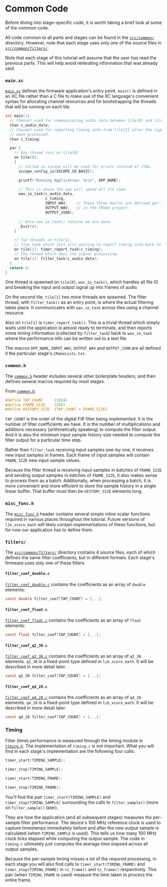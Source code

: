 
# Common Code

Before diving into stage-specific code, it is worth taking a brief look at some
of the common code.

All code common to all parts and stages can be found in the
[`src/common/`](TODO) directory. However, note that each stage uses only _one_
of the source files in [`src/common/filters/`](TODO).

Note that each stage of this tutorial will assume that the user has read the
previous parts. This will help avoid reiterating information that was already
said.

### `main.xc`

[`main.xc`](TODO) defines the firmware application's entry point. `main()` is
defined in an XC file rather than a C file to make use of the XC language's
convenient syntax for allocating channel resources and for bootstrapping the
threads that will be running on each tile.

```c
int main(){
  // Channel used for communicating audio data between tile[0] and tile[1].
  chan c_audio_data;
  // Channel used for reporting timing info from tile[1] after the signal has
  // been processed.
  chan c_timing;

  par {
    // One thread runs on tile[0]
    on tile[0]: 
    {
      // Called so xscope will be used for prints instead of JTAG.
      xscope_config_io(XSCOPE_IO_BASIC);

      printf("Running Application: %s\n", APP_NAME);

      // This is where the app will spend all its time.
      wav_io_task(c_audio_data, 
                  c_timing, 
                  INPUT_WAV,    // These three macros are defined per-target
                  OUTPUT_WAV,   // in the CMake project.
                  OUTPUT_JSON);
      
      // Once wav_io_task() returns we are done.
      _Exit(0);
    }

    // Two threads on tile[1].
    // tiny task which just sits waiting to report timing info back to tile[0]
    on tile[1]: timer_report_task(c_timing);
    // The thread which does the signal processing.
    on tile[1]: filter_task(c_audio_data);
  }
  return 0;
}
```

One thread is spawned on `tile[0]`, `wav_io_task()`, which handles all file IO
and breaking the input and output signal up into frames of audio.

On the second tile, `tile[1]` two more threads are spawned. The filter thread,
with `filter_task()` as an entry point, is where the actual filtering takes
place. It communicates with `wav_io_task` across tiles using a channel resource.

Also on `tile[1]` is `timer_report_task()`. This is a trivial thread which
simply waits until the application is almost ready to terminate, and then
reports some timing information (collected by `filter_task`) back to
`wav_io_task` where the performance info can be written out to a text file.

The macros `APP_NAME`, `INPUT_WAV`, `OUTPUT_WAV` and `OUTPUT_JSON` are all defined it the particular stage's `CMakeLists.txt`.

### `common.h`

The [`common.h`](TODO) header includes several other boilerplate headers, and
then defines several macros required by most stages.

From [`common.h`](TODO):
```c
#define TAP_COUNT     (1024)
#define FRAME_SIZE    (256)
#define HISTORY_SIZE  (TAP_COUNT + FRAME_SIZE)
```

`TAP_COUNT` is the order of the digital FIR filter being implemented. It is the
number of filter coefficients we have. It is the number of multiplications and
additions necessary (arithmetically speaking) to compute the filter output. And
it is also the minimum input sample history size needed to compute the filter
output for a particular time step.

Rather than `filter_task` receiving input samples one-by-one, it receives new
input samples in frames. Each frame of input samples will contain `FRAME_SIZE`
new input sample values.

Because the filter thread is receiving input samples in batches of `FRAME_SIZE`
and sending output samples in batches of `FRAME_SIZE`, it also makes sense to
process them as a batch. Additionally, when processing a batch, it is more
convenient and more efficient to store the sample history in a single linear
buffer. That buffer must then be `HISTORY_SIZE` elements long.

### `misc_func.h`

The [`misc_func.h`](TODO) header contains several simple inline scalar functions required in various places throughout the tutorial. Future versions of `lib_xcore_math` will likely contain implementations of these functions, but for now our application has to define them.

### `filters/`

The [`src/common/filters/`](TODO) directory contains 4 source files, each of which defines the same filter coefficients, but in different formats. Each stage's firmware uses only _one_ of these filters.

#### `filter_coef_double.c` 

[`filter_coef_double.c`](TODO) contains the coefficients as an array of `double` elements:

```C
const double filter_coef[TAP_COUNT] = {...};
```

#### `filter_coef_float.c` 

[`filter_coef_float.c`](TODO) contains the coefficients as an array of `float` elements:

```C
const float filter_coef[TAP_COUNT] = {...};
```

#### `filter_coef_q2_30.c` 

[`filter_coef_q2_30.c`](TODO) contains the coefficients as an array of `q2_30` elements. `q2_30` is a fixed-point type defined in `lib_xcore_math`. It will be described in more detail later.

```C
const q2_30 filter_coef[TAP_COUNT] = {...};
```

#### `filter_coef_q4_28.c` 

[`filter_coef_q4_28.c`](TODO) contains the coefficients as an array of `q4_28` elements. `q4_28` is a fixed-point type defined in `lib_xcore_math`. It will be described in more detail later.

```C
const q4_28 filter_coef[TAP_COUNT] = {...};
```

### Timing

Filter (time) performance is measured through the timing module in [`timing.h`](TODO). The implementation of `timing.c` is not important. What you will find in each stage's implementation are the following four calls:

```c
timer_start(TIMING_SAMPLE);
```
```c
timer_stop(TIMING_SAMPLE);
```
```c
timer_start(TIMING_FRAME);
```
```c
timer_stop(TIMING_FRAME);
```

You'll find the pair `timer_start(TIMING_SAMPLE)` and `timer_stop(TIMING_SAMPLE)` surrounding the calls to `filter_sample()` (more on `filter_sample()` later).

They are how the application (and all subsequent stages) measures the per-sample
filter performance. The device's 100 MHz reference clock is used to capture
timestamps immediately before and after the new output sample is calculated
(when `TIMING_SAMPLE` is used). This tells us how many 100 MHz clock ticks
elapsed while computing the output sample. The code in `timing.c` ultimately
just computes the average time elapsed across all output samples.

Because the per-sample timing misses a lot of the required processing, in each
stage you will also find calls to `timer_start(TIMING_FRAME)` and
`timer_stop(TIMING_FRAME)` in `rx_frame()` and `tx_frame()` respectively. This
pair (when `TIMING_FRAME` is used) measure the time taken to process the entire
frame.
